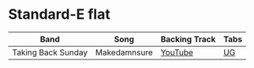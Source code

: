 # Standard-E flat

| Band | Song | Backing Track | Tabs
| --- | --- | --- | --- |
| Taking Back Sunday | Makedamnsure | [YouTube](https://www.youtube.com/watch?v=7CgoesGBCfk) | [UG](https://tabs.ultimate-guitar.com/tab/taking-back-sunday/makedamnsure-official-2278929)
